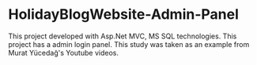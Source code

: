 # HolidayBlogWebsite-Admin-Panel
This project developed with Asp.Net MVC, MS SQL technologies. This project has a admin login panel.
This study was taken as an example from Murat Yücedağ's Youtube videos.
